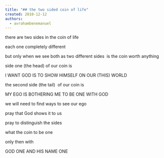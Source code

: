 ```yaml
---
title: "## the two sided coin of life"
created: 2010-12-12
authors: 
  - avrahambenemanuel
---
```


there are two sides in the coin of life

each one completely different

but only when we see both as two different sides  is the coin worth anything

side one (the head) of our coin is

I WANT GOD IS TO SHOW HIMSELF ON OUR (THIS) WORLD

the second side (the tail)  of our coin is

MY EGO IS BOTHERING ME TO BE ONE WITH GOD

we will need to find ways to see our ego

pray that God shows it to us

pray to distinguish the sides

what the coin to be one

only then with

GOD ONE AND HIS NAME ONE
